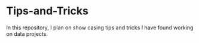 # Tips-and-Tricks

In this repository, I plan on show casing tips and tricks I have found working on data projects.
